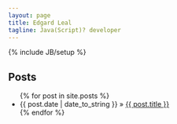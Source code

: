 ```yaml
---
layout: page
title: Edgard Leal
tagline: Java(Script)? developer
---
```

{% include JB/setup %}

## Posts

<ul class="posts">
  {% for post in site.posts %}
    <li><span>{{ post.date | date_to_string }}</span> &raquo; <a href="{{ BASE_PATH }}{{ post.url }}">{{ post.title }}</a></li>
  {% endfor %}
</ul>

